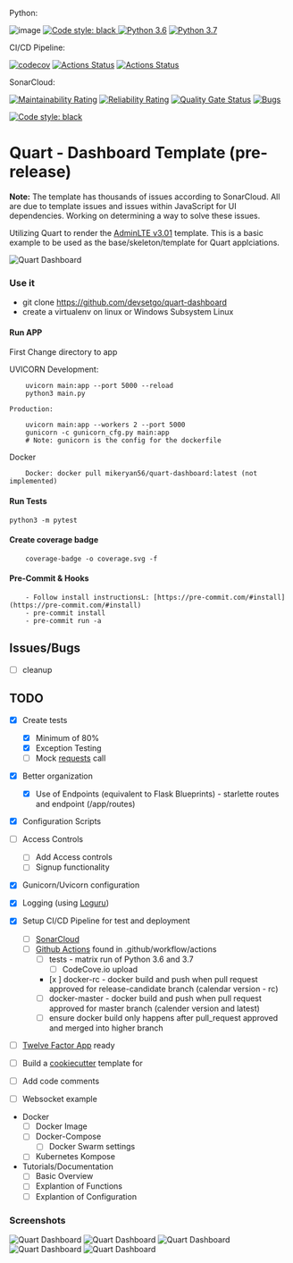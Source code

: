 Python:

![image](https://img.shields.io/badge/calver-YYYY.MM.DD-22bfda.svg "CalVer")
<a href="https://github.com/psf/black"><img alt="Code style: black" src="https://img.shields.io/badge/code%20style-black-000000.svg">
[![Python 3.6](https://img.shields.io/badge/python-3.6-blue.svg)](https://www.python.org/downloads/release/python-360/)
[![Python 3.7](https://img.shields.io/badge/python-3.7-blue.svg)](https://www.python.org/downloads/release/python-370/)

CI/CD Pipeline:

[![codecov](https://codecov.io/gh/devsetgo/quart-dashboard/branch/master/graph/badge.svg)](https://codecov.io/gh/devsetgo/quart-dashboard)
[![Actions Status](https://github.com/devsetgo/quart-dashboard/workflows/Run%20Tests/badge.svg)](https://github.com/devsetgo/quart-dashboard/actions)
[![Actions Status](https://github.com/devsetgo/quart-dashboard/workflows/Docker%20Latest/badge.svg)](https://github.com/devsetgo/quart-dashboard/actions)

SonarCloud:

[![Maintainability Rating](https://sonarcloud.io/api/project_badges/measure?project=devsetgo_quart-dashboard&metric=sqale_rating)](https://sonarcloud.io/dashboard?id=devsetgo_quart-dashboard)
[![Reliability Rating](https://sonarcloud.io/api/project_badges/measure?project=devsetgo_quart-dashboard&metric=reliability_rating)](https://sonarcloud.io/dashboard?id=devsetgo_quart-dashboard)
[![Quality Gate Status](https://sonarcloud.io/api/project_badges/measure?project=devsetgo_quart-dashboard&metric=alert_status)](https://sonarcloud.io/dashboard?id=devsetgo_quart-dashboard)
[![Bugs](https://sonarcloud.io/api/project_badges/measure?project=devsetgo_quart-dashboard&metric=bugs)](https://sonarcloud.io/dashboard?id=devsetgo_quart-dashboard)

<a href="https://github.com/psf/black"><img alt="Code style: black" src="https://img.shields.io/badge/code%20style-black-000000.svg"></a>

# Quart - Dashboard Template (pre-release)

**Note:** The template has thousands of issues according to SonarCloud. All are due to template issues and issues within JavaScript for UI dependencies. Working on determining a way to solve these issues.

Utilizing Quart to render the [AdminLTE v3.01](https://github.com/ColorlibHQ/AdminLTE) template. This is a basic example to be used as the base/skeleton/template for Quart applciations.

![Quart Dashboard](screenshots/image_1.PNG)

### Use it
- git clone https://github.com/devsetgo/quart-dashboard
- create a virtualenv on linux or Windows Subsystem Linux

#### Run APP
First Change directory to app

UVICORN
    Development:
~~~~
    uvicorn main:app --port 5000 --reload
    python3 main.py
~~~~
    Production:
~~~~
    uvicorn main:app --workers 2 --port 5000
    gunicorn -c gunicorn_cfg.py main:app
    # Note: gunicorn is the config for the dockerfile
~~~~

Docker
~~~~
    Docker: docker pull mikeryan56/quart-dashboard:latest (not implemented)
~~~~

#### Run Tests
~~~~
python3 -m pytest
~~~~

#### Create coverage badge
~~~~
    coverage-badge -o coverage.svg -f
~~~~

#### Pre-Commit & Hooks
~~~~
    - Follow install instructionsL: [https://pre-commit.com/#install](https://pre-commit.com/#install)
    - pre-commit install
    - pre-commit run -a
~~~~

## Issues/Bugs

- [ ] cleanup

## TODO

- [x] Create tests
    - [x] Minimum of 80%
    - [x] Exception Testing
    - [ ] Mock [requests](https://2.python-requests.org/en/master/) call
- [x] Better organization
    - [x] Use of Endpoints (equivalent to Flask Blueprints) - starlette routes and endpoint (/app/routes)
- [x] Configuration Scripts

- [ ] Access Controls
  - [ ] Add Access controls
  - [ ] Signup functionality

- [x] Gunicorn/Uvicorn configuration
- [x] Logging (using [Loguru](https://github.com/Delgan/loguru))
- [x] Setup CI/CD Pipeline for test and deployment
    - [ ] [SonarCloud](https://sonarcloud.io)
    - [ ] [Github Actions](https://github.com/features/actions) found in .github/workflow/actions
        - [ ] tests - matrix run of Python 3.6 and 3.7
            - [ ] CodeCove.io upload
        - [x ] docker-rc - docker build and push when pull request approved for release-candidate branch (calendar version - rc)
        - [ ] docker-master - docker build and push when pull request approved for master branch (calender version and latest)
        - [ ] ensure docker build only happens after pull_request approved and merged into higher branch
- [ ] [Twelve Factor App](https://12factor.net/) ready
- [ ] Build a [cookiecutter](https://github.com/audreyr/cookiecutter) template for
- [ ] Add code comments
- [ ] Websocket example

- Docker
  - [ ] Docker Image
  - [ ] Docker-Compose
    - [ ] Docker Swarm settings
  - [ ] Kubernetes Kompose

- Tutorials/Documentation
  - [ ] Basic Overview
  - [ ] Explantion of Functions
  - [ ] Explantion of Configuration

### Screenshots

![Quart Dashboard](screenshots/image_1.PNG)
![Quart Dashboard](screenshots/image_2.PNG)
![Quart Dashboard](screenshots/image_3.PNG)
![Quart Dashboard](screenshots/image_4.PNG)
![Quart Dashboard](screenshots/image_5.PNG)
